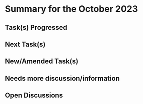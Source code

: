 # Summary for the October 2023

## Task(s) Progressed

## Next Task(s)

## New/Amended Task(s)

## Needs more discussion/information

## Open Discussions 
